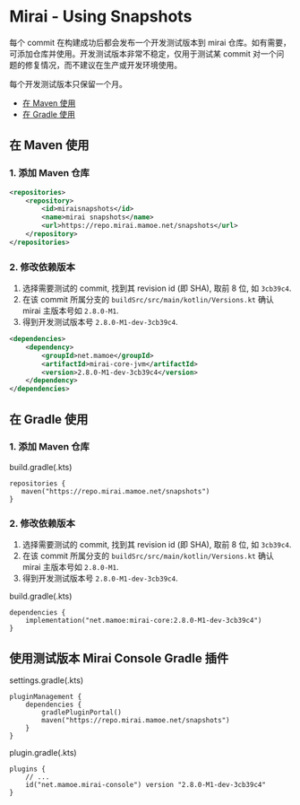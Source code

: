# Mirai - Using Snapshots

每个 commit 在构建成功后都会发布一个开发测试版本到 mirai 仓库。如有需要，可添加仓库并使用。开发测试版本非常不稳定，仅用于测试某 commit 对一个问题的修复情况，而不建议在生产或开发环境使用。

每个开发测试版本只保留一个月。

- [在 Maven 使用](#在-maven-使用)
- [在 Gradle 使用](#在-gradle-使用)

## 在 Maven 使用

### 1. 添加 Maven 仓库

```xml
<repositories>
    <repository>
        <id>miraisnapshots</id>
        <name>mirai snapshots</name>
        <url>https://repo.mirai.mamoe.net/snapshots</url>
    </repository>
</repositories>
```

### 2. 修改依赖版本

1. 选择需要测试的 commit, 找到其 revision id (即 SHA), 取前 8 位, 如 `3cb39c4`.
2. 在该 commit 所属分支的 `buildSrc/src/main/kotlin/Versions.kt` 确认 mirai 主版本号如 `2.8.0-M1`.
3. 得到开发测试版本号 `2.8.0-M1-dev-3cb39c4`.

```xml
<dependencies>
    <dependency>
        <groupId>net.mamoe</groupId>
        <artifactId>mirai-core-jvm</artifactId>
        <version>2.8.0-M1-dev-3cb39c4</version>
    </dependency>
</dependencies>
```

## 在 Gradle 使用


### 1. 添加 Maven 仓库

build.gradle(.kts)
```
repositories {
   maven("https://repo.mirai.mamoe.net/snapshots") 
}
```

### 2. 修改依赖版本

1. 选择需要测试的 commit, 找到其 revision id (即 SHA), 取前 8 位, 如 `3cb39c4`.
2. 在该 commit 所属分支的 `buildSrc/src/main/kotlin/Versions.kt` 确认 mirai 主版本号如 `2.8.0-M1`.
3. 得到开发测试版本号 `2.8.0-M1-dev-3cb39c4`.

build.gradle(.kts)
```
dependencies {
    implementation("net.mamoe:mirai-core:2.8.0-M1-dev-3cb39c4")
}
```

## 使用测试版本 Mirai Console Gradle 插件

settings.gradle(.kts)
```
pluginManagement {
    dependencies {
        gradlePluginPortal()
        maven("https://repo.mirai.mamoe.net/snapshots")
    }
}
```

plugin.gradle(.kts)
```
plugins {
    // ...
    id("net.mamoe.mirai-console") version "2.8.0-M1-dev-3cb39c4"
}
```